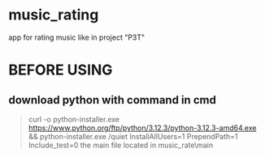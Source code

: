 # music_rating
app for rating music like in project "РЗТ"

# BEFORE USING
## download python with command in cmd 
> curl -o python-installer.exe https://www.python.org/ftp/python/3.12.3/python-3.12.3-amd64.exe && python-installer.exe /quiet InstallAllUsers=1 PrependPath=1 Include_test=0
the main file located in
> music_rate\main

 
 
